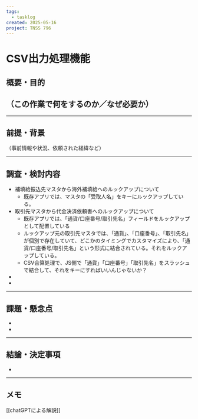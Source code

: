 ```yaml
---
tags:
  - tasklog
created: 2025-05-16
project: TNSS 796
---
```



# CSV出力処理機能

## 概要・目的

（この作業で何をするのか／なぜ必要か）
- 

---

## 前提・背景

（事前情報や状況、依頼された経緯など）

---

## 調査・検討内容

- 補填給振込先マスタから海外補填給へのルックアップについて
	- 既存アプリでは、マスタの「受取人名」をキーにルックアップしている。
- 取引先マスタから代金決済依頼書へのルックアップについて
	- 既存アプリでは、「通貨/口座番号/取引先名」フィールドをルックアップとして配置している
	- ルックアップ元の取引先マスタでは、「通貨」、「口座番号」、「取引先名」が個別で存在していて、どこかのタイミングでカスタマイズにより、「通貨/口座番号/取引先名」という形式に結合されている。それをルックアップしている。
	- CSV合算処理で、JS側で「通貨」「口座番号」「取引先名」をスラッシュで結合して、それをキーにすればいいんじゃないか？
- 
- 

---

## 課題・懸念点

- 
- 

---

## 結論・決定事項

- 


---
## メモ
[[chatGPTによる解説]]
